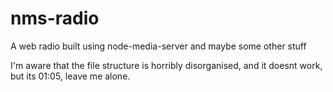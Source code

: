 # nms-radio
A web radio built using node-media-server and maybe some other stuff

I'm aware that the file structure is horribly disorganised, and it doesnt work, but its 01:05, leave me alone.

